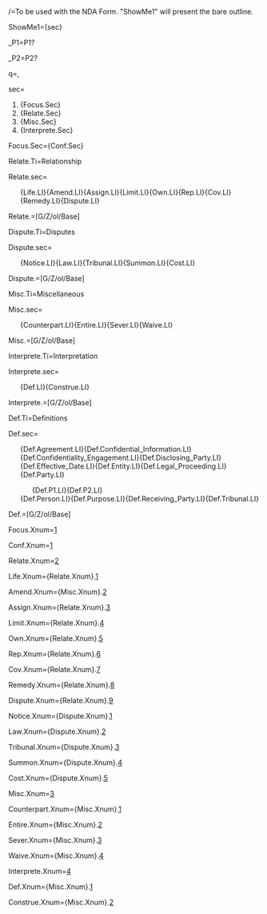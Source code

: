 /=To be used with the NDA Form.  "ShowMe1" will present the bare outline.

ShowMe1={sec}

_P1=<span class="param">P1?</a>

_P2=<span class="param">P2?</a>

q=,

sec=<ol class="secs-and"><li>{Focus.Sec}<li>{Relate.Sec}<li>{Misc.Sec}<li>{Interprete.Sec}</ol>
  
Focus.Sec={Conf.Sec}

Relate.Ti=Relationship

Relate.sec=<ol class="secs-and">{Life.LI}{Amend.LI}{Assign.LI}{Limit.LI}{Own.LI}{Rep.LI}{Cov.LI}{Remedy.LI}{Dispute.LI}</ol>

Relate.=[G/Z/ol/Base]

Dispute.Ti=Disputes

Dispute.sec=<ol class="secs-and">{Notice.LI}{Law.LI}{Tribunal.LI}{Summon.LI}{Cost.LI}</ol>

Dispute.=[G/Z/ol/Base]

Misc.Ti=Miscellaneous

Misc.sec=<ol class="secs-and">{Counterpart.LI}{Entire.LI}{Sever.LI}{Waive.LI}</ol>

Misc.=[G/Z/ol/Base]  

Interprete.Ti=Interpretation

Interprete.sec=<ol class="secs-and">{Def.LI}{Construe.LI}</ol>

Interprete.=[G/Z/ol/Base]

Def.Ti=Definitions

Def.sec=<ul type="none">{Def.Agreement.LI}{Def.Confidential_Information.LI}{Def.Confidentiality_Engagement.LI}{Def.Disclosing_Party.LI}{Def.Effective_Date.LI}{Def.Entity.LI}{Def.Legal_Proceeding.LI}{Def.Party.LI}<ol>{Def.P1.LI}{Def.P2.LI}</ol>{Def.Person.LI}{Def.Purpose.LI}{Def.Receiving_Party.LI}{Def.Tribunal.LI}</ul>

Def.=[G/Z/ol/Base]

Focus.Xnum=<a href="#Focus.Sec" class="xref">1</a>

Conf.Xnum=<a href="#Cooperate.Sec" class="xref">1</a>

Relate.Xnum=<a href="#Relate.Sec" class="xref">2</a>

Life.Xnum={Relate.Xnum}.<a href="#Life.Sec" class="xref">1</a>

Amend.Xnum={Misc.Xnum}.<a href="#Amend.Sec" class="xref">2</a>

Assign.Xnum={Relate.Xnum}.<a href="#Assign.Sec" class="xref">3</a>

Limit.Xnum={Relate.Xnum}.<a href="#Assign.Sec" class="xref">4</a>

Own.Xnum={Relate.Xnum}.<a href="#Own.Sec" class="xref">5</a>

Rep.Xnum={Relate.Xnum}.<a href="#Rep.Sec" class="xref">6</a>

Cov.Xnum={Relate.Xnum}.<a href="#Cov.Sec" class="xref">7</a>

Remedy.Xnum={Relate.Xnum}.<a href="#Remedy.Sec" class="xref">8</a>

Dispute.Xnum={Relate.Xnum}.<a href="#Dispute.Sec" class="xref">9</a>

Notice.Xnum={Dispute.Xnum}.<a href="#Notice.Sec" class="xref">1</a>

Law.Xnum={Dispute.Xnum}.<a href="#Law.Sec" class="xref">2</a>

Tribunal.Xnum={Dispute.Xnum}.<a href="#Tribunal.Sec" class="xref">3</a>

Summon.Xnum={Dispute.Xnum}.<a href="#Summon.Sec" class="xref">4</a>

Cost.Xnum={Dispute.Xnum}.<a href="#Cost.Sec" class="xref">5</a>


Misc.Xnum=<a href="#Misc.Sec" class="xref">3</a>

Counterpart.Xnum={Misc.Xnum}.<a href="#Counterpart.Sec" class="xref">1</a>

Entire.Xnum={Misc.Xnum}.<a href="#Entire.Sec" class="xref">2</a>

Sever.Xnum={Misc.Xnum}.<a href="#Sever.Sec" class="xref">3</a>

Waive.Xnum={Misc.Xnum}.<a href="#Waive.Sec" class="xref">4</a>


Interprete.Xnum=<a href="#Interprete.Sec" class="xref">4</a>

Def.Xnum={Misc.Xnum}.<a href="#.Sec" class="Def.xref">1</a>

Construe.Xnum={Misc.Xnum}.<a href="#Construe.Sec" class="xref">2</a>